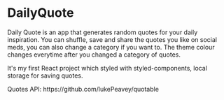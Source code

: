 # DailyQuote

<p>Daily Quote is an app that generates random quotes for your daily inspiration.
You can shuffle, save and share the quotes you like on social meds, 
you can also change a category if you want to. The theme colour changes everytime after you changed a category of quotes.
</p>
<p>It's my first React project which styled with styled-components, local storage for saving quotes.</p>
<p>Quotes API: https://github.com/lukePeavey/quotable</p>
